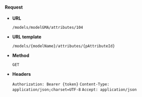 #### Request

* **URL**

  `/models/modelGMA/attributes/104`

* **URL template**

  `/models/{modelName}/attributes/{pAttributeId}`

* **Method**

  `GET`

* **Headers**

  `Authorization: Bearer {token}`
  `Content-Type: application/json;charset=UTF-8`
  `Accept: application/json`
